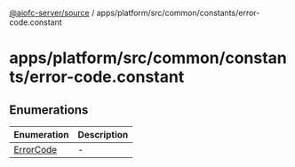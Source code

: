 [@aiofc-server/source](../../../../../../index.md) / apps/platform/src/common/constants/error-code.constant

# apps/platform/src/common/constants/error-code.constant

## Enumerations

| Enumeration | Description |
| ------ | ------ |
| [ErrorCode](enumerations/ErrorCode.md) | - |
